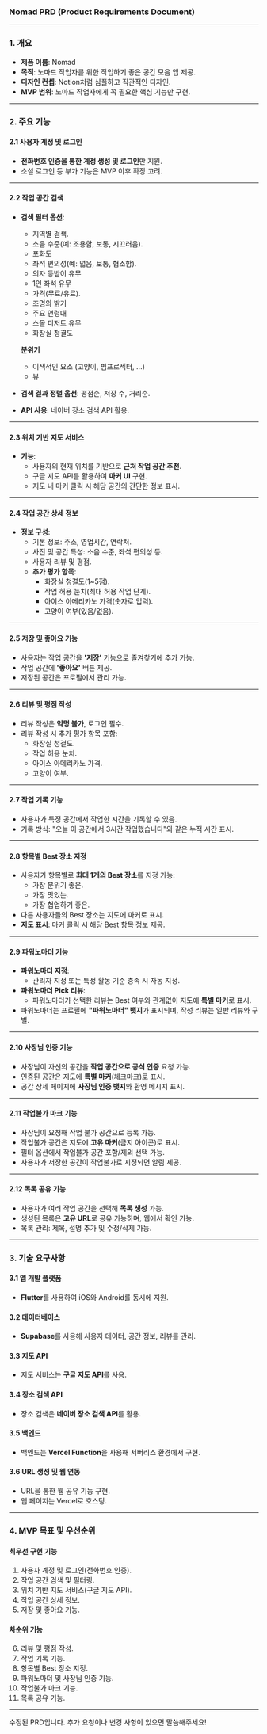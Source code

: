 ### **Nomad PRD (Product Requirements Document)**

---

### **1. 개요**

- **제품 이름**: Nomad
- **목적**: 노마드 작업자를 위한 작업하기 좋은 공간 모음 앱 제공.
- **디자인 컨셉**: Notion처럼 심플하고 직관적인 디자인.
- **MVP 범위**: 노마드 작업자에게 꼭 필요한 핵심 기능만 구현.

---

### **2. 주요 기능**

#### **2.1 사용자 계정 및 로그인**

- **전화번호 인증을 통한 계정 생성 및 로그인**만 지원.
- 소셜 로그인 등 부가 기능은 MVP 이후 확장 고려.

---

#### **2.2 작업 공간 검색**

- **검색 필터 옵션**:

  - 지역별 검색.
  - 소음 수준(예: 조용함, 보통, 시끄러움).
  - 포화도
  - 좌석 편의성(예: 넓음, 보통, 협소함).
  - 의자 등받이 유무
  - 1인 좌석 유무
  - 가격(무료/유료).
  - 조명의 밝기
  - 주요 연령대
  - 스몰 디저트 유무
  - 화장실 청결도

  **분위기**

  - 이색적인 요소 (고양이, 빔프로젝터, ...)
  - 뷰

- **검색 결과 정렬 옵션**: 평점순, 저장 수, 거리순.
- **API 사용**: 네이버 장소 검색 API 활용.

---

#### **2.3 위치 기반 지도 서비스**

- **기능**:
  - 사용자의 현재 위치를 기반으로 **근처 작업 공간 추천**.
  - 구글 지도 API를 활용하여 **마커 UI** 구현.
  - 지도 내 마커 클릭 시 해당 공간의 간단한 정보 표시.

---

#### **2.4 작업 공간 상세 정보**

- **정보 구성**:
  - 기본 정보: 주소, 영업시간, 연락처.
  - 사진 및 공간 특성: 소음 수준, 좌석 편의성 등.
  - 사용자 리뷰 및 평점.
  - **추가 평가 항목**:
    - 화장실 청결도(1~5점).
    - 작업 허용 눈치(최대 허용 작업 단계).
    - 아이스 아메리카노 가격(숫자로 입력).
    - 고양이 여부(있음/없음).

---

#### **2.5 저장 및 좋아요 기능**

- 사용자는 작업 공간을 **'저장'** 기능으로 즐겨찾기에 추가 가능.
- 작업 공간에 **'좋아요'** 버튼 제공.
- 저장된 공간은 프로필에서 관리 가능.

---

#### **2.6 리뷰 및 평점 작성**

- 리뷰 작성은 **익명 불가**, 로그인 필수.
- 리뷰 작성 시 추가 평가 항목 포함:
  - 화장실 청결도.
  - 작업 허용 눈치.
  - 아이스 아메리카노 가격.
  - 고양이 여부.

---

#### **2.7 작업 기록 기능**

- 사용자가 특정 공간에서 작업한 시간을 기록할 수 있음.
- 기록 방식: "오늘 이 공간에서 3시간 작업했습니다"와 같은 누적 시간 표시.

---

#### **2.8 항목별 Best 장소 지정**

- 사용자가 항목별로 **최대 1개의 Best 장소**를 지정 가능:
  - 가장 분위기 좋은.
  - 가장 맛있는.
  - 가장 협업하기 좋은.
- 다른 사용자들의 Best 장소는 지도에 마커로 표시.
- **지도 표시**: 마커 클릭 시 해당 Best 항목 정보 제공.

---

#### **2.9 파워노마더 기능**

- **파워노마더 지정**:
  - 관리자 지정 또는 특정 활동 기준 충족 시 자동 지정.
- **파워노마더 Pick 리뷰**:
  - 파워노마더가 선택한 리뷰는 Best 여부와 관계없이 지도에 **특별 마커**로 표시.
- 파워노마더는 프로필에 **"파워노마더" 뱃지**가 표시되며, 작성 리뷰는 일반 리뷰와 구별.

---

#### **2.10 사장님 인증 기능**

- 사장님이 자신의 공간을 **작업 공간으로 공식 인증** 요청 가능.
- 인증된 공간은 지도에 **특별 마커**(체크마크)로 표시.
- 공간 상세 페이지에 **사장님 인증 뱃지**와 환영 메시지 표시.

---

#### **2.11 작업불가 마크 기능**

- 사장님이 요청해 작업 불가 공간으로 등록 가능.
- 작업불가 공간은 지도에 **고유 마커**(금지 아이콘)로 표시.
- 필터 옵션에서 작업불가 공간 포함/제외 선택 가능.
- 사용자가 저장한 공간이 작업불가로 지정되면 알림 제공.

---

#### **2.12 목록 공유 기능**

- 사용자가 여러 작업 공간을 선택해 **목록 생성** 가능.
- 생성된 목록은 **고유 URL**로 공유 가능하며, 웹에서 확인 가능.
- 목록 관리: 제목, 설명 추가 및 수정/삭제 가능.

---

### **3. 기술 요구사항**

#### **3.1 앱 개발 플랫폼**

- **Flutter**를 사용하여 iOS와 Android를 동시에 지원.

#### **3.2 데이터베이스**

- **Supabase**를 사용해 사용자 데이터, 공간 정보, 리뷰를 관리.

#### **3.3 지도 API**

- 지도 서비스는 **구글 지도 API**를 사용.

#### **3.4 장소 검색 API**

- 장소 검색은 **네이버 장소 검색 API**를 활용.

#### **3.5 백엔드**

- 백엔드는 **Vercel Function**을 사용해 서버리스 환경에서 구현.

#### **3.6 URL 생성 및 웹 연동**

- URL을 통한 웹 공유 기능 구현.
- 웹 페이지는 Vercel로 호스팅.

---

### **4. MVP 목표 및 우선순위**

#### **최우선 구현 기능**

1. 사용자 계정 및 로그인(전화번호 인증).
2. 작업 공간 검색 및 필터링.
3. 위치 기반 지도 서비스(구글 지도 API).
4. 작업 공간 상세 정보.
5. 저장 및 좋아요 기능.

#### **차순위 기능**

6. 리뷰 및 평점 작성.
7. 작업 기록 기능.
8. 항목별 Best 장소 지정.
9. 파워노마더 및 사장님 인증 기능.
10. 작업불가 마크 기능.
11. 목록 공유 기능.

---

수정된 PRD입니다. 추가 요청이나 변경 사항이 있으면 말씀해주세요!
